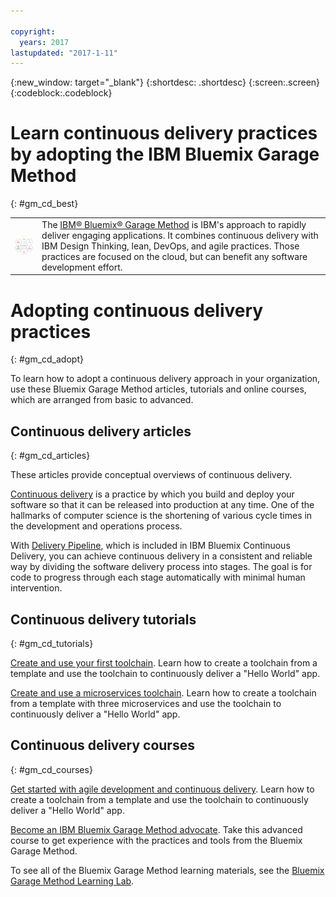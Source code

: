 ```yaml
---

copyright:
  years: 2017
lastupdated: "2017-1-11"
---
```

<!-- Copyright info at top of file: REQUIRED
    The copyright info is YAML content that must occur at the top of the MD file, before attributes are listed.
    It must be surrounded by 3 dashes.
    The value "years" can contain just one year or a two years separated by a comma. (years: 2014, 2016)
    Indentation as per the previous template must be preserved.
-->

{:new_window: target="_blank"}
{:shortdesc: .shortdesc}
{:screen:.screen}
{:codeblock:.codeblock}

# Learn continuous delivery practices by adopting the IBM Bluemix Garage Method
{: #gm_cd_best}

<table>
<tr>
<td><img src="images/garage_method_phases.png" alt="Garage Method phases"></td>
<td>The <a href="https://www.ibm.com/devops/method" target="_blank">IBM&reg; Bluemix&reg; Garage Method</a> is IBM's approach to rapidly deliver engaging applications. It combines continuous delivery with IBM Design Thinking, lean, DevOps, and agile practices. Those practices are focused on the cloud, but can benefit any software development effort.</td>

</tr></table>

# Adopting continuous delivery practices
{: #gm_cd_adopt}

To learn how to adopt a continuous delivery approach in your organization, use these Bluemix Garage Method articles, tutorials and online courses, which are arranged from basic to advanced. 

## Continuous delivery articles
{: #gm_cd_articles}

These articles provide conceptual overviews of continuous delivery.

<a href="https://www.ibm.com/devops/method/content/deliver/tool_continuous_delivery/" target="_blank">Continuous delivery</a> is a practice by which you build and deploy your software so that it can be released into production at any time. One of the hallmarks of computer science is the shortening of various cycle times in the development and operations process.

With <a href="https://www.ibm.com/devops/method/content/deliver/tool_delivery_pipeline/" target="_blank">Delivery Pipeline</a>, which is included in IBM Bluemix Continuous Delivery, you can achieve continuous delivery in a consistent and reliable way by dividing the software delivery process into stages. The goal is for code to progress through each stage automatically with minimal human intervention.

## Continuous delivery tutorials
{: #gm_cd_tutorials}

[Create and use your first toolchain](https://www.ibm.com/devops/method/tutorials/tutorial_toolchain_flow). Learn how to create a toolchain from a template and use the toolchain to continuously deliver a "Hello World" app.

[Create and use a microservices toolchain](https://www.ibm.com/devops/method/tutorials/tutorial_toolchain_microservices). Learn how to create a toolchain from a template with three microservices and use the toolchain to continuously deliver a "Hello World" app.

## Continuous delivery courses
{: #gm_cd_courses}

[Get started with agile development and continuous delivery](https://www.ibm.com/devops/method/content/course/get_started_agile_cd). Learn how to create a toolchain from a template and use the toolchain to continuously deliver a "Hello World" app.

[Become an IBM Bluemix Garage Method advocate](https://www.ibm.com/devops/method/content/course/gm_advocate). Take this advanced course to get experience with the practices and tools from the Bluemix Garage Method.

To see all of the Bluemix Garage Method learning materials, see the [Bluemix Garage Method Learning Lab](https://www.ibm.com/devops/method/category/courses).
